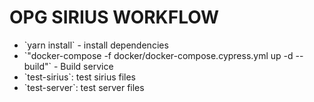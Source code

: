 <h1> OPG SIRIUS WORKFLOW </h1>

  <ul>
    <li> `yarn install` - install dependencies </li>
    <li> `"docker-compose -f docker/docker-compose.cypress.yml up -d --build"` -  Build service </li>
    <li> `test-sirius`: test sirius files </li>
    <li> `test-server`: test server files </li>
  </ul>